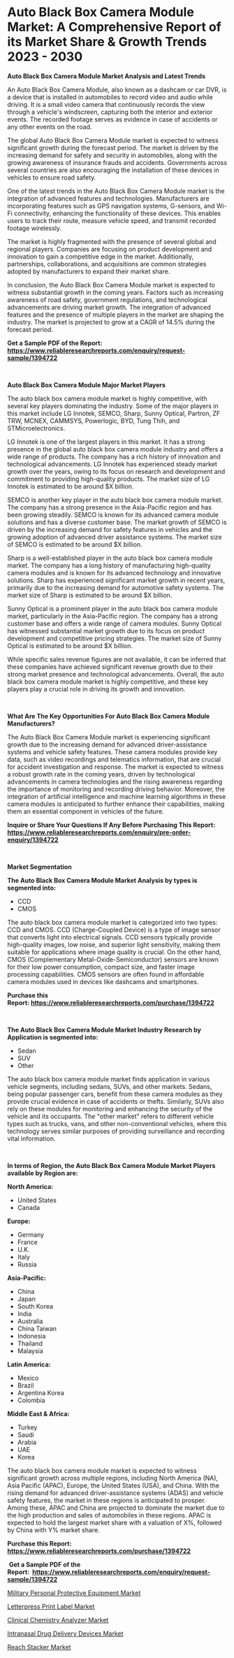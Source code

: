 <p><h1>Auto Black Box Camera Module Market: A Comprehensive Report of its Market Share & Growth Trends 2023 - 2030</h1></p><p><strong>Auto Black Box Camera Module Market Analysis and Latest Trends</strong></p>
<p><p>An Auto Black Box Camera Module, also known as a dashcam or car DVR, is a device that is installed in automobiles to record video and audio while driving. It is a small video camera that continuously records the view through a vehicle's windscreen, capturing both the interior and exterior events. The recorded footage serves as evidence in case of accidents or any other events on the road.</p><p>The global Auto Black Box Camera Module market is expected to witness significant growth during the forecast period. The market is driven by the increasing demand for safety and security in automobiles, along with the growing awareness of insurance frauds and accidents. Governments across several countries are also encouraging the installation of these devices in vehicles to ensure road safety.</p><p>One of the latest trends in the Auto Black Box Camera Module market is the integration of advanced features and technologies. Manufacturers are incorporating features such as GPS navigation systems, G-sensors, and Wi-Fi connectivity, enhancing the functionality of these devices. This enables users to track their route, measure vehicle speed, and transmit recorded footage wirelessly.</p><p>The market is highly fragmented with the presence of several global and regional players. Companies are focusing on product development and innovation to gain a competitive edge in the market. Additionally, partnerships, collaborations, and acquisitions are common strategies adopted by manufacturers to expand their market share.</p><p>In conclusion, the Auto Black Box Camera Module market is expected to witness substantial growth in the coming years. Factors such as increasing awareness of road safety, government regulations, and technological advancements are driving market growth. The integration of advanced features and the presence of multiple players in the market are shaping the industry. The market is projected to grow at a CAGR of 14.5% during the forecast period.</p></p>
<p><strong>Get a Sample PDF of the Report:&nbsp; <a href="https://www.reliableresearchreports.com/enquiry/request-sample/1394722">https://www.reliableresearchreports.com/enquiry/request-sample/1394722</a></strong></p>
<p>&nbsp;</p>
<p><strong>Auto Black Box Camera Module Major Market Players</strong></p>
<p><p>The auto black box camera module market is highly competitive, with several key players dominating the industry. Some of the major players in this market include LG Innotek, SEMCO, Sharp, Sunny Optical, Partron, ZF TRW, MCNEX, CAMMSYS, Powerlogic, BYD, Tung Thih, and STMicroelectronics.</p><p>LG Innotek is one of the largest players in this market. It has a strong presence in the global auto black box camera module industry and offers a wide range of products. The company has a rich history of innovation and technological advancements. LG Innotek has experienced steady market growth over the years, owing to its focus on research and development and commitment to providing high-quality products. The market size of LG Innotek is estimated to be around $X billion.</p><p>SEMCO is another key player in the auto black box camera module market. The company has a strong presence in the Asia-Pacific region and has been growing steadily. SEMCO is known for its advanced camera module solutions and has a diverse customer base. The market growth of SEMCO is driven by the increasing demand for safety features in vehicles and the growing adoption of advanced driver assistance systems. The market size of SEMCO is estimated to be around $X billion.</p><p>Sharp is a well-established player in the auto black box camera module market. The company has a long history of manufacturing high-quality camera modules and is known for its advanced technology and innovative solutions. Sharp has experienced significant market growth in recent years, primarily due to the increasing demand for automotive safety systems. The market size of Sharp is estimated to be around $X billion.</p><p>Sunny Optical is a prominent player in the auto black box camera module market, particularly in the Asia-Pacific region. The company has a strong customer base and offers a wide range of camera modules. Sunny Optical has witnessed substantial market growth due to its focus on product development and competitive pricing strategies. The market size of Sunny Optical is estimated to be around $X billion.</p><p>While specific sales revenue figures are not available, it can be inferred that these companies have achieved significant revenue growth due to their strong market presence and technological advancements. Overall, the auto black box camera module market is highly competitive, and these key players play a crucial role in driving its growth and innovation.</p></p>
<p>&nbsp;</p>
<p><strong>What Are The Key Opportunities For Auto Black Box Camera Module Manufacturers?</strong></p>
<p><p>The Auto Black Box Camera Module market is experiencing significant growth due to the increasing demand for advanced driver-assistance systems and vehicle safety features. These camera modules provide key data, such as video recordings and telematics information, that are crucial for accident investigation and response. The market is expected to witness a robust growth rate in the coming years, driven by technological advancements in camera technologies and the rising awareness regarding the importance of monitoring and recording driving behavior. Moreover, the integration of artificial intelligence and machine learning algorithms in these camera modules is anticipated to further enhance their capabilities, making them an essential component in vehicles of the future.</p></p>
<p><strong>Inquire or Share Your Questions If Any Before Purchasing This Report: <a href="https://www.reliableresearchreports.com/enquiry/pre-order-enquiry/1394722">https://www.reliableresearchreports.com/enquiry/pre-order-enquiry/1394722</a></strong></p>
<p>&nbsp;</p>
<p><strong>Market Segmentation</strong></p>
<p><strong>The Auto Black Box Camera Module Market Analysis by types is segmented into:</strong></p>
<p><ul><li>CCD</li><li>CMOS</li></ul></p>
<p><p>The auto black box camera module market is categorized into two types: CCD and CMOS. CCD (Charge-Coupled Device) is a type of image sensor that converts light into electrical signals. CCD sensors typically provide high-quality images, low noise, and superior light sensitivity, making them suitable for applications where image quality is crucial. On the other hand, CMOS (Complementary Metal-Oxide-Semiconductor) sensors are known for their low power consumption, compact size, and faster image processing capabilities. CMOS sensors are often found in affordable camera modules used in devices like dashcams and smartphones.</p></p>
<p><strong>Purchase this Report:&nbsp;<a href="https://www.reliableresearchreports.com/purchase/1394722">https://www.reliableresearchreports.com/purchase/1394722</a></strong></p>
<p>&nbsp;</p>
<p><strong>The Auto Black Box Camera Module Market Industry Research by Application is segmented into:</strong></p>
<p><ul><li>Sedan</li><li>SUV</li><li>Other</li></ul></p>
<p><p>The auto black box camera module market finds application in various vehicle segments, including sedans, SUVs, and other markets. Sedans, being popular passenger cars, benefit from these camera modules as they provide crucial evidence in case of accidents or thefts. Similarly, SUVs also rely on these modules for monitoring and enhancing the security of the vehicle and its occupants. The "other market" refers to different vehicle types such as trucks, vans, and other non-conventional vehicles, where this technology serves similar purposes of providing surveillance and recording vital information.</p></p>
<p>&nbsp;</p>
<p><strong>In terms of Region, the Auto Black Box Camera Module Market Players available by Region are:</strong></p>
<p>
    <p> <strong> North America: </strong>
        <ul>
            <li>United States</li>
            <li>Canada</li>
        </ul>
        </p> 
    <p> <strong> Europe: </strong>
        <ul>
            <li>Germany</li>
            <li>France</li>
            <li>U.K.</li>
            <li>Italy</li>
            <li>Russia</li>
        </ul>
        </p> 
    <p> <strong> Asia-Pacific: </strong>
        <ul>
            <li>China</li>
            <li>Japan</li>
            <li>South Korea</li>
            <li>India</li>
            <li>Australia</li>
            <li>China Taiwan</li>
            <li>Indonesia</li>
            <li>Thailand</li>
            <li>Malaysia</li>
        </ul>
        </p> 
    <p> <strong> Latin America: </strong>
        <ul>
            <li>Mexico</li>
            <li>Brazil</li>
            <li>Argentina Korea</li>
            <li>Colombia</li>
        </ul>
        </p> 
    <p> <strong> Middle East & Africa: </strong>
        <ul>
            <li>Turkey</li>
            <li>Saudi</li>
            <li>Arabia</li>
            <li>UAE</li>
            <li>Korea</li>
        </ul>
    </p>
    </p>
<p><p>The auto black box camera module market is expected to witness significant growth across multiple regions, including North America (NA), Asia Pacific (APAC), Europe, the United States (USA), and China. With the rising demand for advanced driver-assistance systems (ADAS) and vehicle safety features, the market in these regions is anticipated to prosper. Among these, APAC and China are projected to dominate the market due to the high production and sales of automobiles in these regions. APAC is expected to hold the largest market share with a valuation of X%, followed by China with Y% market share.</p></p>
<p><strong>Purchase this Report: <a href="https://www.reliableresearchreports.com/purchase/1394722">https://www.reliableresearchreports.com/purchase/1394722</a></strong></p>
<p>&nbsp;<strong>Get a Sample PDF of the Report:&nbsp;&nbsp;<a href="https://www.reliableresearchreports.com/enquiry/request-sample/1394722">https://www.reliableresearchreports.com/enquiry/request-sample/1394722</a></strong></p>
<p><strong></strong></p>
<p><p><a href="https://www.linkedin.com/pulse/military-personal-protective-equipment-market-size-2023-4fcbe/">Military Personal Protective Equipment Market</a></p><p><a href="https://github.com/castoriffic/Market-Research-Report-List-1/blob/main/letterpress-print-label-market.md">Letterpress Print Label Market</a></p><p><a href="https://medium.com/@brittanyrobertson07/clinical-chemistry-analyzer-market-size-cagr-trends-2024-2030-0ce9fac2f371">Clinical Chemistry Analyzer Market</a></p><p><a href="https://medium.com/@lisasanchez1968/intranasal-drug-delivery-devices-market-size-cagr-trends-2024-2030-adfa5a3fdeee">Intranasal Drug Delivery Devices Market</a></p><p><a href="https://www.linkedin.com/pulse/reach-stacker-market-share-amp-new-trends-analysis-report-zjaye/">Reach Stacker Market</a></p></p>